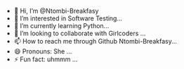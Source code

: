 - 👋 Hi, I’m @Ntombi-Breakfasy
- 👀 I’m interested in  Software Testing...
- 🌱 I’m currently learning Python...
- 💞️ I’m looking to collaborate with Girlcoders ...
- 📫 How to reach me through Github Ntombi-Breakfasy...
- 😄 Pronouns: She ...
- ⚡ Fun fact: uhmmm ...

<!---
Ntombi-Breakfasy/Ntombi-Breakfasy is a ✨ special ✨ repository because its `README.md` (this file) appears on your GitHub profile.
You can click the Preview link to take a look at your changes.
--->
